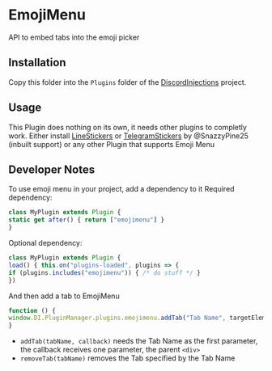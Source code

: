 # EmojiMenu

API to embed tabs into the emoji picker

## Installation

Copy this folder into the `Plugins` folder of the [DiscordInjections](https://github.com/DiscordInjections/DiscordInjections) project.

## Usage
This Plugin does nothing on its own, it needs other plugins to completly work. 
Either install [LineStickers](https://github.com/DiscordInjections/Plugins/tree/master/LineStickers) or [TelegramStickers](https://github.com/DiscordInjections/Plugins/tree/master/TelegramStickers) by @SnazzyPine25 (inbuilt support)
or any other Plugin that supports Emoji Menu

## Developer Notes
To use emoji menu in your project, add a dependency to it
Required dependency:
```js
class MyPlugin extends Plugin {
static get after() { return ["emojimenu"] }
}
```

Optional dependency:
```js
class MyPlugin extends Plugin {
load() { this.on("plugins-loaded", plugins => {
if (plugins.includes("emojimenu")) { /* do stuff */ }
})
```

And then add a tab to EmojiMenu
```js
function () {
window.DI.PluginManager.plugins.emojimenu.addTab("Tab Name", targetElement => { /* do stuff */})
}
```

  - `addTab(tabName, callback)` needs the Tab Name as the first parameter, the callback receives one parameter, the parent `<div>` 
  - `removeTab(tabName)` removes the Tab specified by the Tab Name
